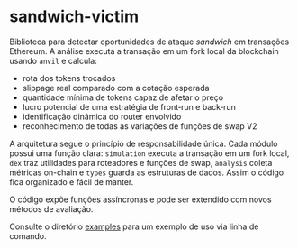 # sandwich-victim

Biblioteca para detectar oportunidades de ataque *sandwich* em transações Ethereum. A análise executa a transação em um fork local da blockchain usando `anvil` e calcula:

- rota dos tokens trocados
- slippage real comparado com a cotação esperada
- quantidade mínima de tokens capaz de afetar o preço
- lucro potencial de uma estratégia de front‑run e back‑run
- identificação dinâmica do router envolvido
- reconhecimento de todas as variações de funções de swap V2

A arquitetura segue o princípio de responsabilidade única. Cada módulo possui
uma função clara:
`simulation` executa a transação em um fork local, `dex` traz utilidades para
roteadores e funções de swap, `analysis` coleta métricas on-chain e `types` guarda
as estruturas de dados. Assim o código fica organizado e fácil de manter.

O código expõe funções assíncronas e pode ser extendido com novos métodos de avaliação.


Consulte o diretório [examples](./examples/) para um exemplo de uso via linha de comando.
